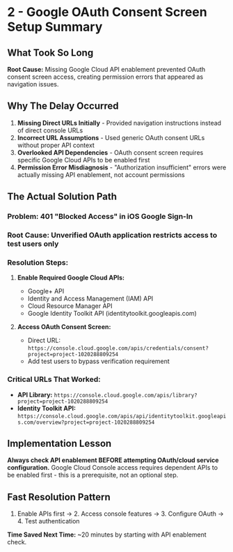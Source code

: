# 2 - Google OAuth Consent Screen Setup Summary

## What Took So Long

**Root Cause:** Missing Google Cloud API enablement prevented OAuth consent screen access, creating permission errors that appeared as navigation issues.

## Why The Delay Occurred

1. **Missing Direct URLs Initially** - Provided navigation instructions instead of direct console URLs
2. **Incorrect URL Assumptions** - Used generic OAuth consent URLs without proper API context  
3. **Overlooked API Dependencies** - OAuth consent screen requires specific Google Cloud APIs to be enabled first
4. **Permission Error Misdiagnosis** - "Authorization insufficient" errors were actually missing API enablement, not account permissions

## The Actual Solution Path

### Problem: 401 "Blocked Access" in iOS Google Sign-In
### Root Cause: Unverified OAuth application restricts access to test users only

### Resolution Steps:
1. **Enable Required Google Cloud APIs:**
   - Google+ API
   - Identity and Access Management (IAM) API  
   - Cloud Resource Manager API
   - Google Identity Toolkit API (identitytoolkit.googleapis.com)

2. **Access OAuth Consent Screen:**
   - Direct URL: `https://console.cloud.google.com/apis/credentials/consent?project=project-1020288809254`
   - Add test users to bypass verification requirement

### Critical URLs That Worked:
- **API Library:** `https://console.cloud.google.com/apis/library?project=project-1020288809254`
- **Identity Toolkit API:** `https://console.cloud.google.com/apis/api/identitytoolkit.googleapis.com/overview?project=project-1020288809254`

## Implementation Lesson

**Always check API enablement BEFORE attempting OAuth/cloud service configuration.** Google Cloud Console access requires dependent APIs to be enabled first - this is a prerequisite, not an optional step.

## Fast Resolution Pattern

1. Enable APIs first → 2. Access console features → 3. Configure OAuth → 4. Test authentication

**Time Saved Next Time:** ~20 minutes by starting with API enablement check.